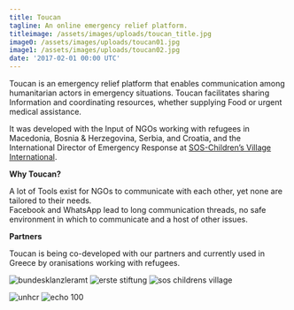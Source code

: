 ```yaml
---
title: Toucan
tagline: An online emergency relief platform.
titleimage: /assets/images/uploads/toucan_title.jpg
image0: /assets/images/uploads/toucan01.jpg
image1: /assets/images/uploads/toucan02.jpg
date: '2017-02-01 00:00 UTC'
---
```

Toucan is an emergency relief platform that enables communication among humanitarian actors in emergency situations.
Toucan facilitates sharing Information and coordinating resources, whether supplying Food or urgent medical assistance.

It was developed with the Input of NGOs working with refugees in Macedonia, Bosnia & Herzegovina, Serbia, and Croatia,
and the International Director of Emergency Response at
[SOS-Children’s Village International](http://www.sos-childrensvillages.org/publications/news/sos-children-s-villages-and-erste-group-crowd-sour).

**Why Toucan?**

A lot of Tools exist for NGOs to communicate with each other, yet none are tailored to their needs.\
Facebook and WhatsApp lead to long communication threads, no safe environment in which to communicate and a host of other issues.

**Partners**

Toucan is being co-developed with our partners and currently used in Greece by oranisations working with refugees.

![bundesklanzleramt](/assets/images/uploads/bka.png)
![erste stiftung](/assets/images/uploads/erste_stiftung.png)
![sos childrens village](/assets/images/uploads/sos.png)

![unhcr](/assets/images/uploads/unhcr.svg)
![echo 100](/assets/images/uploads/echo100.png)
